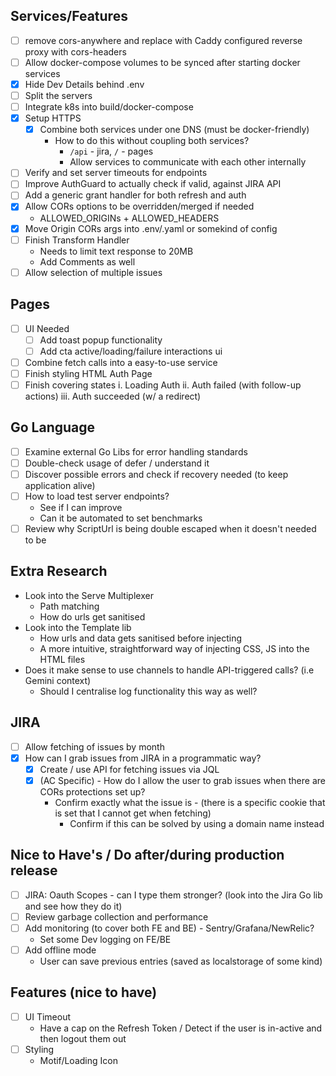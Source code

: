## Services/Features
- [ ] remove cors-anywhere and replace with Caddy configured reverse proxy with cors-headers
- [ ] Allow docker-compose volumes to be synced after starting docker services
- [x] Hide Dev Details behind .env
- [ ] Split the servers
- [ ] Integrate k8s into build/docker-compose 
- [x] Setup HTTPS
  - [x] Combine both services under one DNS (must be docker-friendly)
      * How to do this without coupling both services?
        * `/api` - jira, `/` - pages
        * Allow services to communicate with each other internally
- [ ] Verify and set server timeouts for endpoints
- [ ] Improve AuthGuard to actually check if valid, against JIRA API
- [ ] Add a generic grant handler for both refresh and auth
- [x] Allow CORs options to be overridden/merged if needed
  - ALLOWED_ORIGINs + ALLOWED_HEADERS
- [x] Move Origin CORs args into .env/.yaml or somekind of config
- [ ] Finish Transform Handler
  - Needs to limit text response to 20MB
  - Add Comments as well
- [ ] Allow selection of multiple issues

## Pages
- [ ] UI Needed
  - [ ] Add toast popup functionality
  - [ ] Add cta active/loading/failure interactions ui
- [ ] Combine fetch calls into a easy-to-use service
- [ ] Finish styling HTML Auth Page
- [ ] Finish covering states 
      i. Loading Auth
      ii.     Auth failed (with follow-up actions)
      iii.    Auth succeeded (w/ a redirect)
  
## Go Language
- [ ] Examine external Go Libs for error handling standards
- [ ] Double-check usage of defer / understand it
- [ ] Discover possible errors and check if recovery needed (to keep application alive)
- [ ] How to load test server endpoints?
    * See if I can improve
    * Can it be automated to set benchmarks
- [ ] Review why ScriptUrl is being double escaped when it doesn't needed to be

## Extra Research
* Look into the Serve Multiplexer
    - Path matching
    - How do urls get sanitised
* Look into the Template lib
    - How urls and data gets sanitised before injecting
    - A more intuitive, straightforward way of injecting CSS, JS into the HTML files
* Does it make sense to use channels to handle API-triggered calls? (i.e Gemini context)
    - Should I centralise log functionality this way as well?

## JIRA
- [ ] Allow fetching of issues by month
- [x] How can I grab issues from JIRA in a programmatic way?
  - [x] Create / use API for fetching issues via JQL
  - [x] (AC Specific) - How do I allow the user to grab issues when there are CORs protections set up?
    * Confirm exactly what the issue is - (there is a specific cookie that is set that I cannot get when fetching)
      * Confirm if this can be solved by using a domain name instead

## Nice to Have's / Do after/during production release
- [ ] JIRA: Oauth Scopes - can I type them stronger? (look into the Jira Go lib and see how they do it)
- [ ] Review garbage collection and performance
- [ ] Add monitoring (to cover both FE and BE) - Sentry/Grafana/NewRelic?
  - Set some Dev logging on FE/BE
- [ ] Add offline mode
  * User can save previous entries (saved as localstorage of some kind)

## Features (nice to have)
- [ ] UI Timeout
  - Have a cap on the Refresh Token / Detect if the user is in-active and then logout them out
- [ ] Styling
  - Motif/Loading Icon